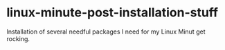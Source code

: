 # linux-minute-post-installation-stuff
Installation of several needful packages I need for my Linux Minut get rocking.
